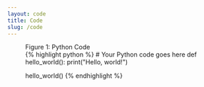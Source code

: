 ```yaml
---
layout: code
title: Code
slug: /code
---
```


<figure>
  <figcaption>Figure 1: Python Code</figcaption>
  {% highlight python %}
  # Your Python code goes here
  def hello_world():
      print("Hello, world!")

  hello_world()
  {% endhighlight %}
</figure>
